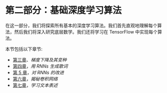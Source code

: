 

# 第二部分：基础深度学习算法

在这一部分，我们将探索所有基本的深度学习算法。我们首先直观地理解每个算法，然后我们将深入研究底层数学。我们还将学习在 TensorFlow 中实现每个算法。

本节包括以下章节:

*   [第三章](28ee30be-bf81-4b2b-be0f-08ec3b03a9a7.xhtml)、*梯度下降及其变种*
*   [第四章](db170202-053f-4f45-b0d3-c2f15498ea34.xhtml)，*用 RNNs 生成歌词*
*   [第 5 章](c8326380-001a-4ece-8a14-b0a1ea0010b5.xhtml)，*对 RNNs 的改进*
*   [第六章](af0b9e75-a9a0-4bc7-ad23-92d2ac4a2629.xhtml)，*揭秘卷积网络*
*   [第七章](d184e022-0b11-492a-8303-37a6021c4bf6.xhtml)，*学习文本表述*